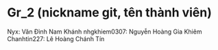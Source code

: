 # Gr_2 (nickname git, tên thành viên)
Nyx: Văn Đình Nam Khánh
nhgkhiem0307: Nguyễn Hoàng Gia Khiêm
Chanhtin227: Lê Hoàng Chánh Tín
